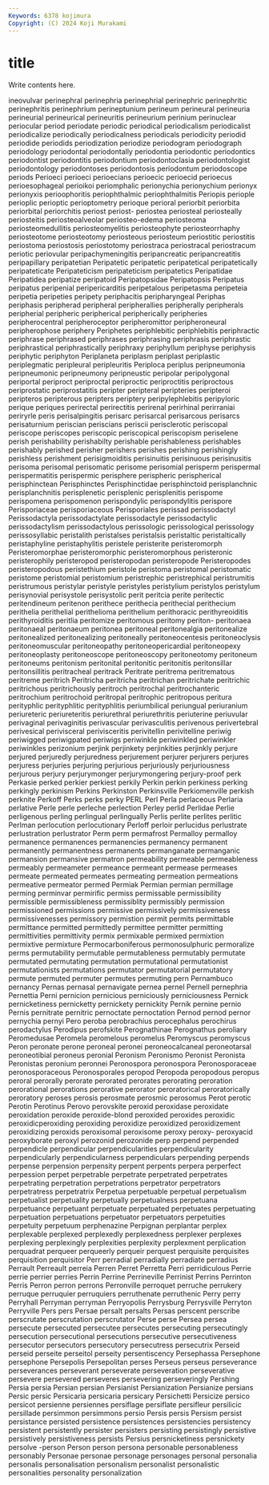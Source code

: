 ```yaml
---
Keywords: 6378 kojimura
Copyright: (C) 2024 Koji Murakami
---
```


# title

Write contents here.



ineovulvar perinephral perinephria perinephrial perinephric perinephritic perinephritis perinephrium
perineptunium perineum perineural perineuria perineurial perineurical perineuritis perineurium perinium perinuclear
periocular period periodate periodic periodical periodicalism periodicalist periodicalize periodically periodicalness
periodicals periodicity periodid periodide periodids periodization periodize periodogram periodograph periodology
periodontal periodontally periodontia periodontic periodontics periodontist periodontitis periodontium periodontoclasia periodontologist
periodontology periodontoses periodontosis periodontum periodoscope periods Perioeci perioeci perioecians perioecic
perioecid perioecus perioesophageal perioikoi periomphalic perionychia perionychium perionyx perionyxis perioophoritis
periophthalmic periophthalmitis Periopis periople perioplic perioptic perioptometry perioque perioral periorbit
periorbita periorbital periorchitis periost periost- periostea periosteal periosteally periosteitis periosteoalveolar
periosteo-edema periosteoma periosteomedullitis periosteomyelitis periosteophyte periosteorrhaphy periosteotome periosteotomy periosteous periosteum
periostitic periostitis periostoma periostosis periostotomy periostraca periostracal periostracum periotic periovular
peripachymeningitis peripancreatic peripancreatitis peripapillary peripatetian Peripatetic peripatetic peripatetical peripatetically peripateticate
Peripateticism peripateticism peripatetics Peripatidae Peripatidea peripatize peripatoid Peripatopsidae Peripatopsis Peripatus
peripatus peripenial peripericarditis peripetalous peripetasma peripeteia peripetia peripeties peripety periphacitis
peripharyngeal Periphas periphasis peripherad peripheral peripherallies peripherally peripherals peripherial peripheric
peripherical peripherically peripheries peripherocentral peripheroceptor peripheromittor peripheroneural peripherophose periphery Periphetes
periphlebitic periphlebitis periphractic periphrase periphrased periphrases periphrasing periphrasis periphrastic periphrastical
periphrastically periphraxy periphyllum periphyse periphysis periphytic periphyton Periplaneta periplasm periplast
periplastic periplegmatic peripleural peripleuritis Periploca periplus peripneumonia peripneumonic peripneumony peripneustic
peripolar peripolygonal periportal periproct periproctal periproctic periproctitis periproctous periprostatic periprostatitis
peripter peripteral peripteries peripteroi peripteros peripterous peripters periptery peripylephlebitis peripyloric
perique periques perirectal perirectitis perirenal perirhinal perirraniai periryrle peris perisalpingitis
perisarc perisarcal perisarcous perisarcs perisaturnium periscian periscians periscii perisclerotic periscopal
periscope periscopes periscopic periscopical periscopism periselene perish perishability perishabilty perishable
perishableness perishables perishably perished perisher perishers perishes perishing perishingly perishless
perishment perisigmoiditis perisinuitis perisinuous perisinusitis perisoma perisomal perisomatic perisome perisomial
perisperm perispermal perispermatitis perispermic perisphere perispheric perispherical perisphinctean Perisphinctes Perisphinctidae
perisphinctoid perisplanchnic perisplanchnitis perisplenetic perisplenic perisplenitis perispome perispomena perispomenon perispondylic
perispondylitis perispore Perisporiaceae perisporiaceous Perisporiales perissad perissodactyl Perissodactyla perissodactylate perissodactyle
perissodactylic perissodactylism perissodactylous perissologic perissological perissology perissosyllabic peristalith peristalses peristalsis
peristaltic peristaltically peristaphyline peristaphylitis peristele peristerite peristeromorph Peristeromorphae peristeromorphic peristeromorphous
peristeronic peristerophily peristeropod peristeropodan peristeropode Peristeropodes peristeropodous peristethium peristole peristoma
peristomal peristomatic peristome peristomial peristomium peristrephic peristrephical peristrumitis peristrumous peristylar
peristyle peristyles peristylium peristylos peristylum perisynovial perisystole perisystolic perit peritcia
perite peritectic peritendineum peritenon perithece perithecia perithecial perithecium perithelia perithelial
perithelioma perithelium perithoracic perithyreoiditis perithyroiditis peritlia peritomize peritomous peritomy periton-
peritonaea peritonaeal peritonaeum peritonea peritoneal peritonealgia peritonealize peritonealized peritonealizing peritoneally
peritoneocentesis peritoneoclysis peritoneomuscular peritoneopathy peritoneopericardial peritoneopexy peritoneoplasty peritoneoscope peritoneoscopy peritoneotomy
peritoneum peritoneums peritonism peritonital peritonitic peritonitis peritonsillar peritonsillitis peritracheal peritrack
Peritrate peritrema peritrematous peritreme peritrich Peritricha peritricha peritrichan peritrichate peritrichic
peritrichous peritrichously peritroch peritrochal peritrochanteric peritrochium peritrochoid peritropal peritrophic peritropous
peritura perityphlic perityphlitic perityphlitis periumbilical periungual periuranium periureteric periureteritis periurethral
periurethritis periuterine periuvular perivaginal perivaginitis perivascular perivasculitis perivenous perivertebral perivesical
perivisceral perivisceritis perivitellin perivitelline periwig periwigged periwigpated periwigs periwinkle periwinkled
periwinkler periwinkles perizonium perjink perjinkety perjinkities perjinkly perjure perjured perjuredly
perjuredness perjurement perjurer perjurers perjures perjuress perjuries perjuring perjurious perjuriously
perjuriousness perjurous perjury perjurymonger perjurymongering perjury-proof perk Perkasie perked perkier
perkiest perkily Perkin perkin perkiness perking perkingly perkinism Perkins Perkinston
Perkinsville Perkiomenville perkish perknite Perkoff Perks perks perky PERL Perl
Perla perlaceous Perlaria perlative Perle perle perleche perlection Perley perlid
Perlidae Perlie perligenous perling perlingual perlingually Perlis perlite perlites perlitic
Perlman perlocution perlocutionary Perloff perloir perlucidus perlustrate perlustration perlustrator Perm
perm permafrost Permalloy permalloy permanence permanences permanencies permanency permanent permanently
permanentness permanents permanganate permanganic permansion permansive permatron permeability permeable permeableness
permeably permeameter permeance permeant permease permeases permeate permeated permeates permeating
permeation permeations permeative permeator permed Permiak Permian permian permillage perming
perminvar permirific permiss permissable permissibility permissible permissibleness permissiblity permissibly permission
permissioned permissions permissive permissively permissiveness permissivenesses permissory permistion permit permits
permittable permittance permitted permittedly permittee permitter permitting permittivities permittivity permix
permixable permixed permixtion permixtive permixture Permocarboniferous permonosulphuric permoralize perms permutability
permutable permutableness permutably permutate permutated permutating permutation permutational permutationist permutationists
permutations permutator permutatorial permutatory permute permuted permuter permutes permuting pern
Pernambuco pernancy Pernas pernasal pernavigate pernea pernel Pernell pernephria Pernettia
Perni pernicion pernicious perniciously perniciousness Pernick pernicketiness pernicketty pernickety pernickity
Pernik pernine pernio Pernis pernitrate pernitric pernoctate pernoctation Pernod pernod
pernor pernychia pernyi Pero peroba perobrachius perocephalus perochirus perodactylus Perodipus
perofskite Perognathinae Perognathus peroliary Peromedusae Peromela peromelous peromelus Peromyscus peromyscus
Peron peronate perone peroneal peronei peroneocalcaneal peroneotarsal peroneotibial peroneus peronial
Peronism Peronismo Peronist Peronista Peronistas peronium peronnei Peronospora peronospora Peronosporaceae
peronosporaceous Peronosporales peropod Peropoda peropodous peropus peroral perorally perorate perorated
perorates perorating peroration perorational perorations perorative perorator peroratorical peroratorically peroratory
peroses perosis perosmate perosmic perosomus Perot perotic Perotin Perotinus Perovo
perovskite peroxid peroxidase peroxidate peroxidation peroxide peroxide-blond peroxided peroxides peroxidic
peroxidicperoxiding peroxiding peroxidize peroxidized peroxidizement peroxidizing peroxids peroxisomal peroxisome peroxy
peroxy- peroxyacid peroxyborate peroxyl perozonid perozonide perp perpend perpended perpendicle
perpendicular perpendicularities perpendicularity perpendicularly perpendicularness perpendiculars perpending perpends perpense perpension
perpensity perpent perpents perpera perperfect perpession perpet perpetrable perpetrate perpetrated
perpetrates perpetrating perpetration perpetrations perpetrator perpetrators perpetratress perpetratrix Perpetua perpetuable
perpetual perpetualism perpetualist perpetuality perpetually perpetualness perpetuana perpetuance perpetuant perpetuate
perpetuated perpetuates perpetuating perpetuation perpetuations perpetuator perpetuators perpetuities perpetuity perpetuum
perphenazine Perpignan perplantar perplex perplexable perplexed perplexedly perplexedness perplexer perplexes
perplexing perplexingly perplexities perplexity perplexment perplication perquadrat perqueer perqueerly perqueir
perquest perquisite perquisites perquisition perquisitor Perr perradial perradially perradiate perradius
Perrault Perreault perreia Perren Perret Perretta Perri perridiculous Perrie perrie
perrier perries Perrin Perrine Perrineville Perrinist Perrins Perrinton Perris Perron
perron perrons Perronville perroquet perruche perrukery perruque perruquier perruquiers perruthenate
perruthenic Perry perry Perryhall Perryman perryman Perryopolis Perrysburg Perrysville Perryton
Perryville Pers pers Persae persalt persalts Persas perscent perscribe perscrutate
perscrutation perscrutator Perse perse Persea persea persecute persecuted persecutee persecutes
persecuting persecutingly persecution persecutional persecutions persecutive persecutiveness persecutor persecutors persecutory
persecutress persecutrix Perseid perseid perseite perseitol perseity persentiscency Persephassa Persephone
persephone Persepolis Persepolitan perses Perseus perseus perseverance perseverances perseverant perseverate
perseveration perseverative persevere persevered perseveres persevering perseveringly Pershing Persia persia
Persian persian Persianist Persianization Persianize persians Persic persic Persicaria persicaria
persicary Persichetti Persicize persico persicot persienne persiennes persiflage persiflate persifleur
persilicic persillade persimmon persimmons persio Persis persis Persism persist persistance
persisted persistence persistences persistencies persistency persistent persistently persister persisters persisting
persistingly persistive persistively persistiveness persists Persius persnicketiness persnickety persolve -person
Person person persona personable personableness personably Personae personae personage personages
personal personalia personalis personalisation personalism personalist personalistic personalities personality personalization
